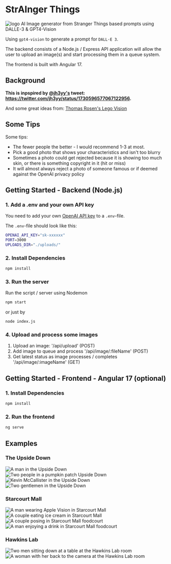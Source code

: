 # StrAInger Things
![logo](./frontend/src/assets/logo.png)
AI Image generator from Stranger Things based prompts using DALLE-3 & GPT4-Vision

Using `gpt4-vision` to generate a prompt for `DALL·E 3`.

The backend consists of a Node.js / Express API application will allow the user to upload an image(s) and start processing them in a queue system.
 
The frontend is built with Angular 17.

## Background

**This is inpspired by [@jh3yy's](https://twitter.com/jh3yy) tweet: <https://twitter.com/jh3yy/status/1730596577067122956>.**

And some great ideas from: [Thomas Rosen's Lego Vision](https://github.com/thomasrosen/lego_vision>)

## Some Tips
Some tips:
- The fewer people the better - I would recommend 1-3 at most.
- Pick a good photo that shows your characteristics and isn't too blurry
- Sometimes a photo could get rejected because it is showing too much skin, or there is something copyright in it (hit or miss)
- It will almost always reject a photo of someone famous or if deemed against the OpenAI privacy policy

## Getting Started - Backend (Node.js)
### 1. Add a .env and your own API key

You need to add your own [OpenAI API key](https://beta.openai.com/docs/developer-quickstart/overview) to a `.env`-file.

The `.env`-file should look like this:

```bash
OPENAI_API_KEY="sk-xxxxxx"
PORT=3000
UPLOADS_DIR="./uploads/"
```

### 2. Install Dependencies

```bash
npm install
```

### 3. Run the server

Run the script / server using Nodemon 

```bash
npm start
```
or just by
```bash
node index.js
```

### 4. Upload and process some images
1. Upload an image: '/api/upload' (POST)
2. Add image to queue and process '/api/image/:fileName' (POST)
3. Get latest status as image processes / completes '/api/image/:imageName' (GET)

## Getting Started - Frontend - Angular 17 (optional)
### 1. Install Dependencies
```bash
npm install
```
### 2. Run the frontend
```bash
ng serve
```


## Examples
### The Upside Down
![A man in the Upside Down](./api/examples/thisIsFine_upsidedown.png)
![Two people in a pumpkin patch Upside Down](./api/examples/pumpkin_upsidedown.png)
![Kevin McCallister in the Upside Down](./api/examples/kevinmccallister_upsidedown.png)
![Two gentlemen in the  Upside Down](./api/examples/gentlemen_upsidedown.png)
### Starcourt Mall
![A man wearing Apple Vision in Starcourt Mall](./api/examples/starcourt_applevision.png)
![A couple eating ice cream in Starcourt Mall](./api/examples/Starcourt_icecream.png)
![A couple posing in Starcourt Mall foodcourt](./api/examples/starcourt_applevision.png)
![A man enjoying a drink in Starcourt Mall foodcourt](./api/examples/Starcourt_drink.png)
### Hawkins Lab
![Two men sitting down at a table at the Hawkins Lab room](./api/examples/HawkinsLab1.png)
![A woman with her back to the camera at the Hawkins Lab room](./api/examples/hawkinslab2.png)
